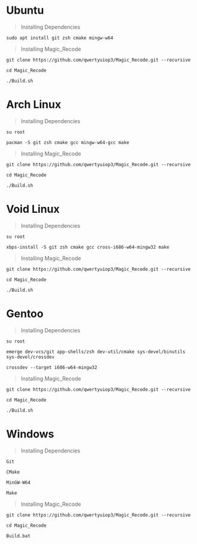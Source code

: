 # Ubuntu

> Installing Dependencies

```
sudo apt install git zsh cmake mingw-w64
```

> Installing Magic_Recode

```
git clone https://github.com/qwertyuiop3/Magic_Recode.git --recursive

cd Magic_Recode

./Build.sh
```

# Arch Linux

> Installing Dependencies

```
su root

pacman -S git zsh cmake gcc mingw-w64-gcc make
```

> Installing Magic_Recode

```
git clone https://github.com/qwertyuiop3/Magic_Recode.git --recursive

cd Magic_Recode

./Build.sh
```

# Void Linux

> Installing Dependencies

```
su root

xbps-install -S git zsh cmake gcc cross-i686-w64-mingw32 make
```

> Installing Magic_Recode

```
git clone https://github.com/qwertyuiop3/Magic_Recode.git --recursive

cd Magic_Recode

./Build.sh
```

# Gentoo

> Installing Dependencies

```
su root

emerge dev-vcs/git app-shells/zsh dev-util/cmake sys-devel/binutils sys-devel/crossdev

crossdev --target i686-w64-mingw32
```

> Installing Magic_Recode

```
git clone https://github.com/qwertyuiop3/Magic_Recode.git --recursive

cd Magic_Recode

./Build.sh
```

# Windows

> Installing Dependencies

```
Git

CMake

MinGW-W64

Make
```

> Installing Magic_Recode

```
git clone https://github.com/qwertyuiop3/Magic_Recode.git --recursive

cd Magic_Recode

Build.bat
```
